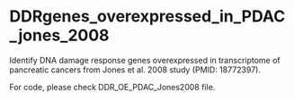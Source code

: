 # DDRgenes_overexpressed_in_PDAC_jones_2008
Identify DNA damage response genes overexpressed in transcriptome of pancreatic cancers from Jones et al. 2008 study (PMID: 18772397). 

For code, please check DDR_OE_PDAC_Jones2008 file.
